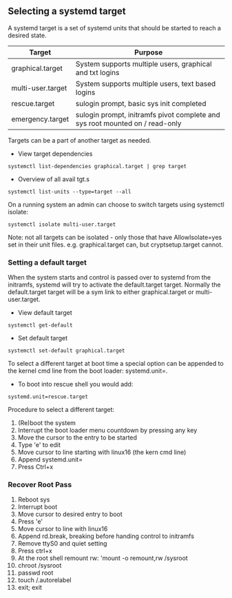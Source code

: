 ## Selecting a systemd target
A systemd target is a set of systemd units that should be started to reach a desired state.

| Target | Purpose |
| --- | --- |
| graphical.target | System supports multiple users, graphical and txt logins |
| multi-user.target | System supports multiple users, text based logins |
| rescue.target | sulogin prompt, basic sys init completed |
| emergency.target | sulogin prompt, initramfs pivot complete and sys root mounted on / read-only |


Targets can be a part of another target as needed.

- View target dependencies
```
systemctl list-dependencies graphical.target | grep target
```
- Overview of all avail tgt.s 
```
systemctl list-units --type=target --all
```

On a running system an admin can choose to switch targets using systemctl isolate:
```
systemctl isolate multi-user.target
```

Note: not all targets can be isolated - only those that have AllowIsolate=yes set in their unit files. e.g. graphical.target can, but cryptsetup.target cannot.

### Setting a default target
When the system starts and control is passed over to systemd from the initramfs, systemd will try to activate the default.target target. Normally the default.target target will be a sym link to either graphical.target or multi-user.target.

- View default target
```
systemctl get-default
```
- Set default target
```
systemctl set-default graphical.target
```

To select a different target at boot time a special option can be appended to the kernel cmd line from the boot loader: systemd.unit=<target>. 
- To boot into rescue shell you would add:
```
systemd.unit=rescue.target
```

Procedure to select a different target:
1. (Re)boot the system
2. Interrupt the boot loader menu countdown by pressing any key
3. Move the cursor to the entry to be started
4. Type 'e' to edit
5. Move cursor to line starting with linux16 (the kern cmd line)
6. Append systemd.unit=<target>
7. Press Ctrl+x

### Recover Root Pass
1. Reboot sys
2. Interrupt boot
3. Move cursor to desired entry to boot
4. Press 'e'
5. Move cursor to line with linux16
6. Append rd.break, breaking before handing control to initramfs
7. Remove ttyS0 and quiet setting
8. Press ctrl+x
9. At the root shell remount rw: 'mount -o remount,rw /sysroot
10. chroot /sysroot
11. passwd root
12. touch /.autorelabel
13. exit; exit
